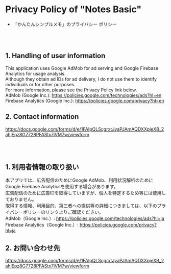 # Privacy Policy of "Notes Basic"
-  「かんたんシンプルメモ」のプライバシー ポリシー

<br>
<br>

## 1. Handling of user information
This application uses Google AdMob for ad serving and Google Firebase Analytics for usage analysis.<br>
Although they obtain ad IDs for ad delivery, I do not use them to identify individuals or for other purposes.<br>
For more information, please see the Privacy Policy link below.<Br>
AdMob (Google Inc.): https://policies.google.com/technologies/ads?hl=en <br>
Firebase Analytics (Google Inc.): https://policies.google.com/privacy?hl=en <br>

## 2. Contact information
https://docs.google.com/forms/d/e/1FAIpQLScgrxtJyaPJAmAQDXXpjeXB_2ahjEpz8G7728PFAStx7iVM7w/viewform

<br>
<br>

## 1. 利用者情報の取り扱い
本アプリでは、広告配信のためにGoogle AdMob、利用状況解析のためにGoogle Firebase Analyticsを使用する場合があります。<br>
広告配信のために広告IDを取得していますが、個人を特定するため等には使用しておりません。<br>
取得する情報、利用目的、第三者への提供等の詳細につきましては、以下のプライバシーポリシーのリンクよりご確認ください。<br>
AdMob（Google Inc.）: https://policies.google.com/technologies/ads?hl=ja <br>
Firebase Analytics（Google Inc.）: https://policies.google.com/privacy?hl=ja <br>

## 2. お問い合わせ先
https://docs.google.com/forms/d/e/1FAIpQLScgrxtJyaPJAmAQDXXpjeXB_2ahjEpz8G7728PFAStx7iVM7w/viewform
